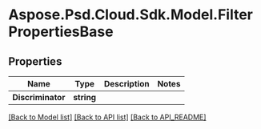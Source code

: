 # Aspose.Psd.Cloud.Sdk.Model.FilterPropertiesBase
## Properties

Name | Type | Description | Notes
------------ | ------------- | ------------- | -------------
**Discriminator** | **string** |  | 

[[Back to Model list]](API_README.md#documentation-for-models) [[Back to API list]](API_README.md#documentation-for-api-endpoints) [[Back to API_README]](API_README.md)

